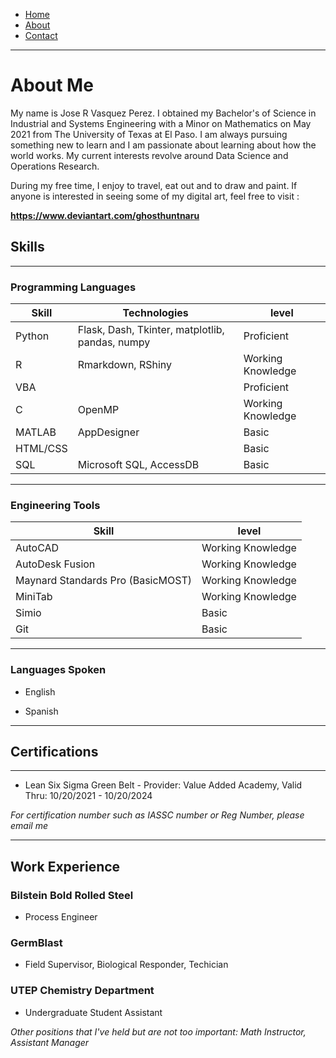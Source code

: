 <div>
    <ul class="nav">
        <li class="nav"><a href="https://jrvasquez3.github.io/joservasquezperez/">Home</a></li>
        <li class="nav"><a href="https://jrvasquez3.github.io/joservasquezperez/about">About</a></li>
        <li class="nav"><a href="https://jrvasquez3.github.io/joservasquezperez/contact">Contact</a></li>
    </ul>
</div>

--------------------------------
<link rel="stylesheet" href="styles.css">

# About Me

My name is Jose R Vasquez Perez. I obtained my Bachelor's of Science in Industrial and Systems Engineering with a Minor on Mathematics on May 2021 from The University of Texas at El Paso. I am always pursuing something new to learn and I am passionate about learning about how the world works. My current interests revolve around Data Science and Operations Research. 

During my free time, I enjoy to travel, eat out and to draw and paint. If anyone is interested in seeing some of my digital art, feel free to visit :

**https://www.deviantart.com/ghosthuntnaru**

## Skills
------------------------------

### Programming Languages


Skill   | Technologies | level
------ | ------|----------
Python    | Flask, Dash, Tkinter, matplotlib, pandas, numpy   | Proficient
R     |  Rmarkdown, RShiny  | Working Knowledge
VBA      |      |  Proficient
C          | OpenMP     | Working Knowledge
MATLAB      | AppDesigner   | Basic
HTML/CSS    |       |   Basic
SQL         |  Microsoft SQL, AccessDB     | Basic

----------

### Engineering Tools


Skill   | level
------ | -----
AutoCAD    | Working Knowledge
AutoDesk Fusion   |  Working Knowledge
Maynard Standards Pro (BasicMOST)     |  Working Knowledge
MiniTab       | Working Knowledge
Simio     | Basic
Git    |    Basic



-------------------
### Languages Spoken

- English

- Spanish


---------------

## Certifications

--------------------
- Lean Six Sigma Green Belt - Provider: Value Added Academy, Valid Thru: 10/20/2021 - 10/20/2024

*For certification number such as IASSC number or Reg Number, please email me*





----------------

## Work Experience

### Bilstein Bold Rolled Steel
- Process Engineer

### GermBlast
- Field Supervisor, Biological Responder, Techician

### UTEP Chemistry Department
- Undergraduate Student Assistant

*Other positions that I've held but are not too important: Math Instructor, Assistant Manager*





